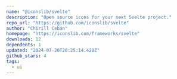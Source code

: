 ```yaml
---
name: "@iconslib/svelte"
description: "Open source icons for your next Svelte project."
repo_url: "https://github.com/iconslib/svelte"
author: "Chirill Ceban"
homepage: "https://iconslib.com/frameworks/svelte"
downloads: 12
dependents: 1
updated: "2024-07-20T20:25:14.428Z"
github_stars: 4
tags: 
  - ui
---
```

